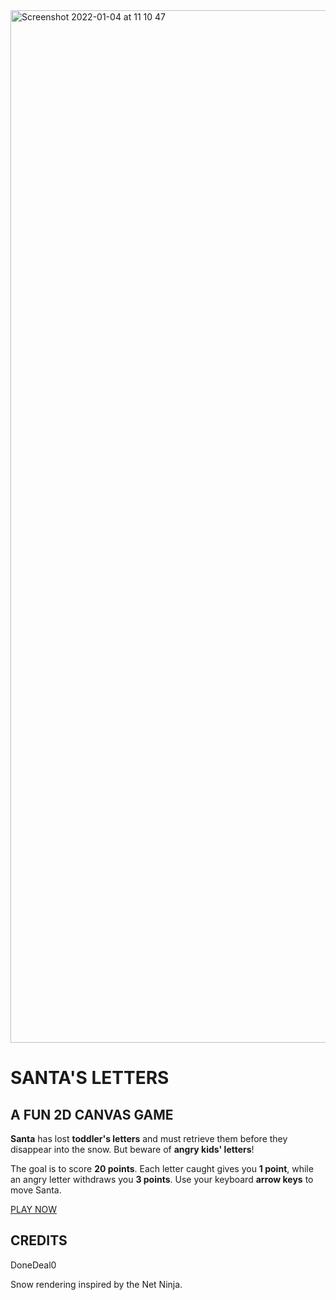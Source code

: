 
<img  width="1652"  alt="Screenshot 2022-01-04 at 11 10 47"  src="https://user-images.githubusercontent.com/43271780/148043519-1e04cc61-6678-4d4b-9f31-e3ad73a651d2.png">

# SANTA'S LETTERS

## A FUN 2D CANVAS GAME

**Santa** has lost **toddler's letters** and must retrieve them before they disappear into the snow. But beware of **angry kids' letters**!

The goal is to score **20 points**. Each letter caught gives you **1 point**, while an angry letter withdraws you **3 points**. Use your keyboard **arrow keys** to move Santa.

[PLAY NOW](https://santa-letters.netlify.app/)

## CREDITS

DoneDeal0

Snow rendering inspired by the Net Ninja.